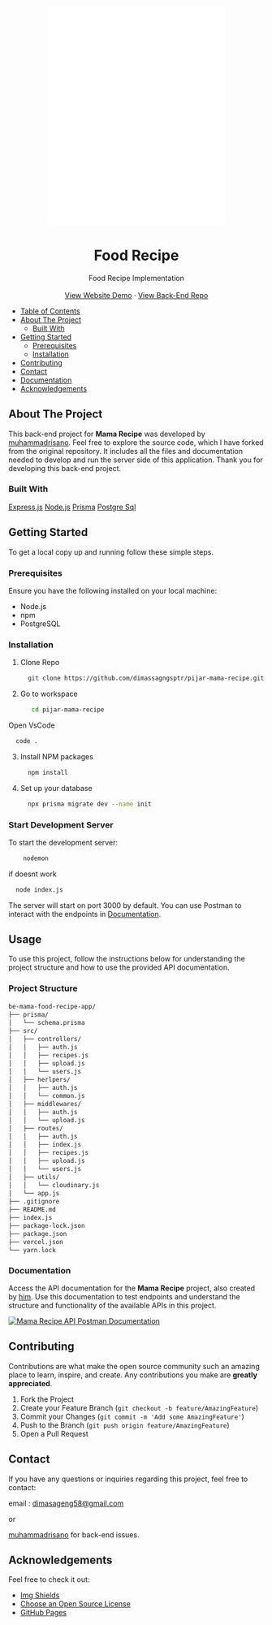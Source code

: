 <div align="center">
  <a href="https://github.com/dimassagngsptr/pijar-mama-recipe.git">
      <img src="https://github.com/dimassagngsptr/food-recipe/blob/master/docs/screenshot/logo.png" width="350"/>
  </a>

  <h1 align="center">Food Recipe</h1>

  <p align="center">
     Food Recipe Implementation
    <br />
    <br />
    <a href="https://food-recipe-dimas.vercel.app/" target="_blank">View Website Demo</a>
    ·
     <a href="https://github.com/dimassagngsptr/pijar-mama-recipe" target="_blank">View Back-End Repo</a>
  </p>
</div>

- [Table of Contents](#table-of-contents)
- [About The Project](#about-the-project)
  - [Built With](#built-with)
- [Getting Started](#getting-started)
  - [Prerequisites](#prerequisites)
  - [Installation](#installation)
- [Contributing](#contributing)
- [Contact](#contact)
- [Documentation](#documentation)
- [Acknowledgements](#acknowledgements)




## About The Project

This back-end project for **Mama Recipe** was developed by [muhammadrisano](https://github.com/muhammadrisano). Feel free to explore the source code, which I have forked from the original repository. It includes all the files and documentation needed to develop and run the server side of this application. Thank you for developing this back-end project.

### Built With

[Express.js](https://expressjs.com/)
[Node.js](https://nodejs.org/en)
[Prisma](https://www.prisma.io/)
[Postgre Sql](https://www.postgresql.org/)

## Getting Started

To get a local copy up and running follow these simple steps.

### Prerequisites

Ensure you have the following installed on your local machine:

- Node.js
- npm
- PostgreSQL

### Installation

1. Clone Repo

   ```sh
     git clone https://github.com/dimassagngsptr/pijar-mama-recipe.git
   ```

2. Go to workspace

   ```sh
      cd pijar-mama-recipe
   ```

  Open VsCode

  ```sh
    code .
  ```

3. Install NPM packages

   ```sh
     npm install
   ```

4. Set up your database

   ```sh
     npx prisma migrate dev --name init
   ```

### Start Development Server

To start the development server:

```sh
    nodemon
```
if doesnt work

```sh
  node index.js
```

The server will start on port 3000 by default. You can use Postman to interact with the endpoints in [Documentation](#documentation).

## Usage

To use this project, follow the instructions below for understanding the project structure and how to use the provided API documentation.

### Project Structure

```
be-mama-food-recipe-app/
├── prisma/
│   └── schema.prisma
├── src/
│   ├── controllers/
│   │   ├── auth.js
│   │   ├── recipes.js
│   │   ├── upload.js
│   │   └── users.js
│   ├── herlpers/
│   │   ├── auth.js
│   │   └── common.js
│   ├── middlewares/
│   │   ├── auth.js
│   │   └── upload.js
│   ├── routes/
│   │   ├── auth.js
│   │   ├── index.js
│   │   ├── recipes.js
│   │   ├── upload.js
│   │   └── users.js
│   ├── utils/
│   │   └── cloudinary.js
│   └── app.js
├── .gitignore
├── README.md
├── index.js
├── package-lock.json
├── package.json
├── vercel.json
└── yarn.lock
```

### Documentation

Access the API documentation for the **Mama Recipe** project, also created by [him](https://github.com/muhammadrisano). Use this documentation to test endpoints and understand the structure and functionality of the available APIs in this project.

[![Mama Recipe API Postman Documentation](https://run.pstmn.io/button.svg)](https://documenter.getpostman.com/view/7675329/2sA3QqerrC#0e5dea50-1ec3-4ffe-b096-b1d0ab42d5c1)

## Contributing

Contributions are what make the open source community such an amazing place to learn, inspire, and create. Any contributions you make are **greatly appreciated**.

1. Fork the Project
2. Create your Feature Branch (`git checkout -b feature/AmazingFeature`)
3. Commit your Changes (`git commit -m 'Add some AmazingFeature'`)
4. Push to the Branch (`git push origin feature/AmazingFeature`)
5. Open a Pull Request

## Contact

If you have any questions or inquiries regarding this project, feel free to contact:

email : dimasageng58@gmail.com 

or 

[muhammadrisano](https://github.com/muhammadrisano) for back-end issues.

## Acknowledgements

Feel free to check it out:

- [Img Shields](https://shields.io)
- [Choose an Open Source License](https://choosealicense.com/)
- [GitHub Pages](https://pages.github.com/)
